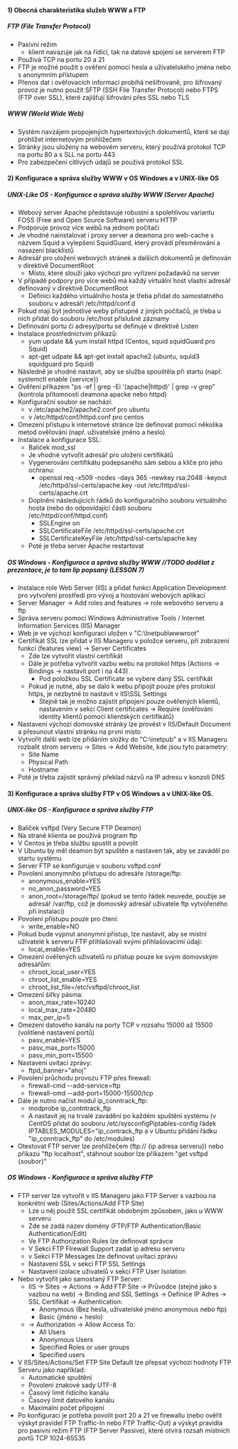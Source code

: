 #### 1) Obecná charakteristika služeb WWW a FTP

##### FTP (File Transfer Protocol)
- Pasivní režim
	- klient navazuje jak na řídící, tak na datové spojení se serverem FTP
- Používá TCP na portu 20 a 21
- FTP je možné použít s ověření pomocí hesla a uživatelského jména nebo s anonymním přístupem
- Přenos dat i ověřovacích informací probíhá nešifrovaně, pro šifrovaný provoz je nutno použít SFTP (SSH File Transfer Protocol) nebo FTPS (FTP over SSL), které zajišťují šifrování přes SSL nebo TLS
##### WWW (World Wide Web)
- Systém navzájem propojených hypertextových dokumentů, které se dají prohlížet internetovým prohlížečem
- Stránky jsou uloženy na webovém serveru, který používá protokol TCP na portu 80 a s SLL na portu 443
- Pro zabezpečení citlivých údajů se používá protokol SSL

#### 2) Konfigurace a správa služby WWW v OS Windows a v UNIX-like OS

##### UNIX-Like OS - Konfigurace a správa služby WWW (Server Apache)
- Webový server Apache představuje robustní a spolehlivou variantu FOSS (Free and Open Source Software) serveru HTTP
- Podporuje provoz více webů na jednom počítači
- Je vhodné nainstalovat i proxy server a deamona pro web-cache s názvem Squid a vylepšení SquidGuard, který provádí přesměrování a nasazení blacklistů
- Adresář pro uložení webových stránek a dalších dokumentů je definován v direktivě DocumentRoot
	- Místo, které slouží jako výchozí pro vyřízení požadavků na server
- V případě podpory pro více webů má každý virtuální host vlastní adresář definovaný v direktivě DocumentRoot
	- Definici každého virtuálního hosta je třeba přidat do samostatného souboru v adresáři /etc/httpd/conf.d
- Pokud mají být jednotlivé weby přístupné z jiných počítačů, je třeba u nich přidat do souboru /etc/host příslušné záznamy
- Definování portu či adresy/portu se definuje v direktivě Listen
- Instalace prostřednictvím příkazů:
	- yum update && yum install httpd (Centos, squid squidGuard pro Squid)
	- apt-get udpate && apt-get install apache2 (ubuntu, squid3 squidguard pro Squid)
- Následně je vhodné nastavit, aby se služba spouštěla při startu (např. systemctl enable {service})
- Ověření příkazem "ps -ef | grep -Ei '(apache|httpd)' | grep -v grep" (kontrola přítomnosti deamona apacke nebo httpd)
- Konfigurační soubor se nachází:
	- v /etc/apache2/apache2.conf pro ubuntu
	- v /etc/httpd/conf/httpd.conf pro centos
- Omezení přístupu k internetové stránce lze definovat pomocí několika metod ověřování (např. uživatelské jméno a heslo)
- Instalace a konfigurace SSL:
	- Balíček mod_ssl
	- Je vhodné vytvořit adresář pro uložení certifikátů
	- Vygenerování certifikátu podepsaného sám sebou a klíče pro jeho ochranu:
		- openssl req -x509 -nodes -days 365 -newkey rsa:2048 -keyout /etc/httpd/ssl-certs/apache.key -out /etc/httpd/ssl-certs/apache.crt
	- Doplnění následujících řádků do konfiguračního souboru virtuálního hosta (nebo do odpovídající části souboru /etc/httpd/conf/httpd.conf)
		- SSLEngine on
		- SSLCertificateFile /etc/httpd/ssl-certs/apache.crt
		- SSLCertificateKeyFile /etc/httpd/ssl-certs/apache.key
	- Poté je třeba server Apache restartovat

##### OS Windows - Konfigurace a správa služby WWW //TODO dodělat z prezentace, je to tam lip popsaný (LESSON 7)
- Instalace role Web Server (IIS) a přidat funkci Application Development pro vytvoření prostředí pro vývoj a hostování webových aplikací
- Server Manager -> Add roles and features -> role webového serveru a ftp
- Správa serveru pomocí Windows Administrative Tools / Internet Information Services (IIS) Manager
- Web je ve výchozí konfiguraci uložen v "C:\Inetpub\wwwroot"
- Certifikát SSL lze přidat v IIS Manageru v položce serveru, při zobrazení funkcí (features view) -> Server Certificates
	- Zde lze vytvořit vlastní certifikát
	- Dále je potřeba vytvořit vazbu webu na protokol https (Actions -> Bindings -> nastavit port i na 443)
		- Pod položkou SSL Certificate se vybere daný SSL certifikát
	- Pokud je nutné, aby se dalo k webu připojit pouze přes protokol https, je nezbytné to nastavit v IIS\SSL Settings
		- Stejně tak je možno zajistit připojení pouze ověřených klientů, nastavením v sekci Client certificates -> Require (ověřování identity klientů pomocí klientských certifikátů)
- Nastavení výchozí domovské stránky lze provést v IIS/Default Document a přesunout vlastní stránku na první místo
- Vytvořit další web lze přidáním složky do "C:\inetpub" a v IIS Manageru rozbalit strom serveru -> Sites -> Add Website, kde jsou tyto parametry:
	- Site Name
	- Physical Path
	- Hostname
- Poté je třeba zajistit správný překlad názvů na IP adresu v konzoli DNS
#### 3) Konfigurace a správa služby FTP v OS Windows a v UNIX-like OS.

##### UNIX-like OS - Konfigurace a správa služby FTP
- Balíček vsftpd (Very Secure FTP Deamon)
- Na straně klienta se používá program ftp
- V Centos je třeba službu spustit a povolit
- V Ubuntu by měl deamon být spuštěn a nastaven tak, aby se zaváděl po startu systému
- Server FTP se konfiguruje v souboru vsftpd.conf
- Povolení anonymního přístupu do adresáře /storage/ftp:
	- anonymous_enable=YES
	- no_anon_password=YES
	- anon_root=/storage/ftp/ (pokud se tento řádek neuvede, použije se adresář /var/ftp, což je domovský adresář uživatele ftp vytvořeného při instalaci)
- Povolení přístupu pouze pro čtení:
	- write_enable=NO
- Pokud bude vypnut anonymní přístup, lze nastavit, aby se místní uživatelé k serveru FTP přihlašovali svými přihlašovacími údaji:
	- local_enable=YES
- Omezení ověřených uživatelů ro přístup pouze ke svým domovským adresářům:
	- chroot_local_user=YES
	- chroot_list_enable=YES
	- chroot_list_file=/etc/vsftpd/chroot_list
- Omezení šířky pásma:
	- anon_max_rate=10240
	- local_max_rate=20480
	- max_per_ip=5
- Omezení datového kanálu na porty TCP v rozsahu 15000 až 15500 (volitlené nastavení portů)
	- pasv_enable=YES
	- pasv_max_port=15000
	- pasv_min_port=15500
- Nastavení uvítací zprávy:
	- ftpd_banner="ahoj"
- Povolení průchodu provozu FTP přes firewall:
	- firewall-cmd --add-service=ftp
	- firewall-cmd --add-port=15000-15500/tcp
- Dále je nutno načíst modul ip_conntrack_ftp:
	- modprobe ip_contntrack_ftp
	- A nastavit jej na trvalé zavádění po každém spuštění systému (v CentOS přidat do souboru /etc/sysconfigPiptables-config řádek IPTABLES_MODULES="ip_contrack_ftp a v Ubuntu přidání řádku "ip_conntrack_ftp" do /etc/modules)
- Otestovat FTP server lze prohlížečem (ftp:// {ip adresa serveru}) nebo příkazu "ftp localhost", stáhnout soubor lze příkazem "get vsftpd {soubor}"

##### OS Windows - Konfigurace a správa služby FTP
- FTP server lze vytvořit v IIS Manageru jako FTP Server s vazbou na konkrétní web (Sites/Actions/Add FTP Site)
	- Lze u něj použít SSL certifikát obdobným způsobem, jako u WWW serveru
	- Zde se zadá název domény (FTP/FTP Authentication/Basic Authentication/Edit)
	- Ve FTP Authorization Rules lze definovat správce
	- V Sekci FTP FIrewall Support zadat ip adresu serveru
	- v Sekci FTP Messages lze definovat uvítací zprávu
	- Nastavení SSL v sekci FTP SSL Settings
	- Nastavení izolace uživatelů v sekci FTP User Isolation
- Nebo vytvořit jako samostaný FTP Server:
	- IIS -> Sites -> Actions -> Add FTP Site -> Průvodce (stejné jako s vazbou na web) -> Binding and SSL Settings -> Definice IP Adres -> SSL Certifikát -> Authentication:
		- Anonymous (Bez hesla, uživatelské jméno anonymous nebo ftp)
		- Basic (jméno + heslo)
	- -> Authorization -> Allow Access To:
		- All Users
		- Anonymous Users
		- Specified Roles or user groups
		- Specified users
- V IIS/Sites/Actions/Set FTP Site Default lze přepsat výchozí hodnoty FTP Serveru jako například:
	- Automatické spuštění
	- Povolení znakové sady UTF-8
	- Časový limit řídícího kanálu
	- Časový limit datového kanálu
	- Maximální počet připojení
- Po konfiguraci je potřeba povolit port 20 a 21 ve firewallu (nebo ověřit výskyt pravidel FTP Traffic-In nebo FTP Traffic-Out) a výskyt pravidla pro pasivní režim FTP (FTP Server Passive), které otvírá rozsah místních portů TCP 1024-65535